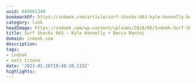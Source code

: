 ```yaml
---
uuid: 645601349
bookmarkOf: https://indoek.com/article/surf-shacks-063-kyle-kennelly-becca-mantei/
category: link
headImage: https://indoek.com/wp-content/uploads/2018/08/Indoek-Surf-Shacks-Kyle-Becca-Kennelly-Datdream-Newport-California-124.jpg
title: Surf Shacks 063 – Kyle Kennelly + Becca Mantei
domain: indoek.com
description:
tags:
- indoek
- matt titone
date: '2023-01-26T19:48:38.115Z'
highlights:
---
```



